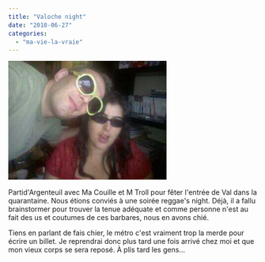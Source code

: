 ```yaml
---
title: "Valoche night"
date: "2010-06-27"
categories: 
  - "ma-vie-la-vraie"
---
```


![image](images/wpid-1277612333470.jpg)

Partid'Argenteuil avec Ma Couille et M Troll pour fêter l'entrée de Val dans la quarantaine. Nous étions conviés à une soirée reggae's night. Déjà, il a fallu brainstormer pour trouver la tenue adéquate et comme personne n'est au fait des us et coutumes de ces barbares, nous en avons chié.

Tiens en parlant de fais chier, le métro c'est vraiment trop la merde pour écrire un billet. Je reprendrai donc plus tard une fois arrivé chez moi et que mon vieux corps se sera reposé. À plis tard les gens...
